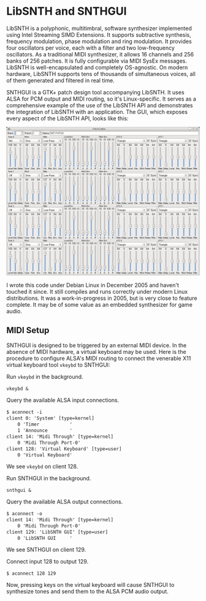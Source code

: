 # LibSNTH and SNTHGUI

LibSNTH is a polyphonic, multitimbral, software synthesizer implemented using Intel Streaming SIMD Extensions. It supports subtractive synthesis, frequency modulation, phase modulation and ring modulation. It provides four oscillators per voice, each with a filter and two low-frequency oscillators. As a traditional MIDI synthesizer, it allows 16 channels and 256 banks of 256 patches. It is fully configurable via MIDI SysEx messages. LibSNTH is well-encapsulated and completely OS-agnostic. On modern hardware, LibSNTH supports tens of thousands of simultaneous voices, all of them generated and filtered in real time.

SNTHGUI is a GTK+ patch design tool accompanying LibSNTH. It uses ALSA for PCM output and MIDI routing, so it's Linux-specific. It serves as a comprehensive example of the use of the LibSNTH API and demonstrates the integration of LibSNTH with an application. The GUI, which exposes every aspect of the LibSNTH API, looks like this:

![](etc/snth.png)

I wrote this code under Debian Linux in December 2005 and haven't touched it since. It still compiles and runs correctly under modern Linux distributions. It was a work-in-progress in 2005, but is very close to feature complete. It may be of some value as an embedded synthesizer for game audio.

## MIDI Setup

SNTHGUI is designed to be triggered by an external MIDI device. In the absence of MIDI hardware, a virtual keyboard may be used. Here is the procedure to configure ALSA's MIDI routing to connect the venerable X11 virtual keyboard tool `vkeybd` to SNTHGUI:

Run `vkeybd` in the background.

    vkeybd &

Query the available ALSA input connections.

    $ aconnect -i
    client 0: 'System' [type=kernel]
        0 'Timer           '
        1 'Announce        '
    client 14: 'Midi Through' [type=kernel]
        0 'Midi Through Port-0'
    client 128: 'Virtual Keyboard' [type=user]
        0 'Virtual Keyboard'

We see `vkeybd` on client 128.

Run SNTHGUI in the background.

    snthgui &

Query the available ALSA output connections.

    $ aconnect -o
    client 14: 'Midi Through' [type=kernel]
        0 'Midi Through Port-0'
    client 129: 'LibSNTH GUI' [type=user]
        0 'LibSNTH GUI     '

We see SNTHGUI on client 129.

Connect input 128 to output 129.

    $ aconnect 128 129

Now, pressing keys on the virtual keyboard will cause SNTHGUI to synthesize tones and send them to the ALSA PCM audio output.
